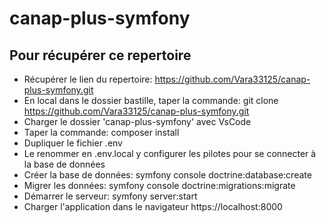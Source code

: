 # canap-plus-symfony

## Pour récupérer ce repertoire
- Récupérer le lien du repertoire: https://github.com/Vara33125/canap-plus-symfony.git
- En local dans le dossier bastille, taper la commande: git clone https://github.com/Vara33125/canap-plus-symfony.git 
- Charger le dossier 'canap-plus-symfony' avec VsCode
- Taper la commande: composer install
- Dupliquer le fichier .env
- Le renommer en .env.local y configurer les pilotes pour se connecter à la base de données
- Créer la base de données: symfony console doctrine:database:create
- Migrer les données: symfony console doctrine:migrations:migrate
- Démarrer le serveur: symfony server:start
- Charger l'application dans le navigateur https://localhost:8000
